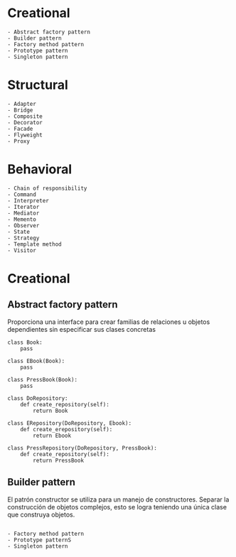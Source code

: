 # Creational
    - Abstract factory pattern
    - Builder pattern
    - Factory method pattern
    - Prototype pattern
    - Singleton pattern

# Structural
    - Adapter
    - Bridge
    - Composite
    - Decorator
    - Facade
    - Flyweight
    - Proxy

# Behavioral
    - Chain of responsibility
    - Command
    - Interpreter
    - Iterator
    - Mediator
    - Memento
    - Observer
    - State
    - Strategy
    - Template method
    - Visitor

# Creational

## Abstract factory pattern

Proporciona una interface para crear familias de relaciones u objetos dependientes sin especificar sus clases concretas 

```
class Book:
    pass

class EBook(Book):
    pass 

class PressBook(Book):
    pass

class DoRepository:
    def create_repository(self):
        return Book

class ERepository(DoRepository, Ebook):
    def create_erepository(self):
        return Ebook

class PressRepository(DoRepository, PressBook):
    def create_repository(self):
        return PressBook

```

## Builder pattern

El patrón constructor se utiliza para un manejo de constructores. Separar la construcción de objetos complejos, esto se logra teniendo una única clase que construya objetos.

```

```

    - Factory method pattern
    - Prototype patternS
    - Singleton pattern
